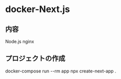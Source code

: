 # docker-Next.js

## 内容

Node.js
nginx

## プロジェクトの作成

docker-compose run --rm app npx create-next-app .